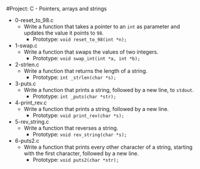 #Project: C - Pointers, arrays and strings

*   0-reset_to_98.c
    - Write a function that takes a pointer to an `int` as parameter and updates the value it points to `98`.
      - Prototype: `void reset_to_98(int *n);`
*   1-swap.c
    - Write a function that swaps the values of two integers.
      - Prototype: `void swap_int(int *a, int *b);`
*   2-strlen.c
    - Write a function that returns the length of a string.
      - Prototype: `int _strlen(char *s);`
*   3-puts.c
    - Write a function that prints a string, followed by a new line, to `stdout`.
      - Prototype: `int _puts(char *str);`
*   4-print_rev.c
    - Write a function that prints a string, followed by a new line.
      - Prototype: `void print_rev(char *s);`
*   5-rev_string.c
    - Write a function that reverses a string.
      - Prototype: `void rev_string(char *s);`
*   6-puts2.c
    - Write a function that prints every other character of a string, starting with the first character, followed by a new line.
      - Prototype: `void puts2(char *str);`
